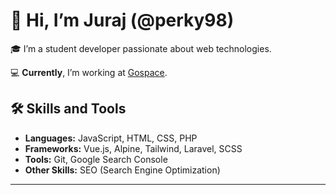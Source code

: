 # 👋 Hi, I’m Juraj (@perky98)

🎓 I’m a student developer passionate about web technologies.

💻 **Currently**, I’m working at [Gospace](https://gospace.tech/).

## 🛠️ Skills and Tools  
- **Languages:** JavaScript, HTML, CSS, PHP
- **Frameworks:** Vue.js, Alpine, Tailwind, Laravel, SCSS
- **Tools:** Git, Google Search Console  
- **Other Skills:** SEO (Search Engine Optimization)  

---
